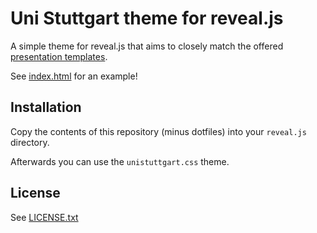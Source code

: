 # Uni Stuttgart theme for reveal.js

A simple theme for reveal.js that aims to closely match the offered
[presentation templates](https://www.beschaeftigte.uni-stuttgart.de/uni-services/oeffentlichkeitsarbeit/corporate-design/download-vorlagen/).

See [index.html](index.html) for an example!

## Installation

Copy the contents of this repository (minus dotfiles) into your `reveal.js` directory.

Afterwards you can use the `unistuttgart.css` theme.

## License

See [LICENSE.txt](LICENSE.txt)
